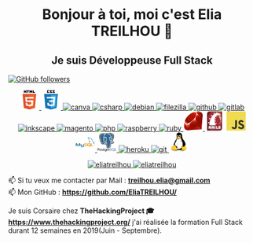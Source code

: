 <h1 align="center">Bonjour à toi, moi c'est Elia TREILHOU 👋 </h1>

<h2 align="center">Je suis Développeuse Full Stack</h2>

<a target="_blank" rel="noopener noreferrer" href="https://img.shields.io/github/followers/EliaTREILHOU.svg?style=social&label=Follow&maxAge=2592000"><img src="https://img.shields.io/github/followers/EliaTREILHOU.svg?style=social&label=Follow&maxAge=2592000" alt="GitHub followers" data-canonical-src="https://github.com/EliaTREILHOU?tab=followers" style="max-width:100%;"></a>

<p align="center">
<a href="https://www.w3.org/html/" target="_blank"> <img src="https://raw.githubusercontent.com/devicons/devicon/master/icons/html5/html5-original-wordmark.svg" alt="html5" width="40" height="40"/> 
<a href="https://www.w3schools.com/css/" target="_blank"> <img src="https://raw.githubusercontent.com/devicons/devicon/master/icons/css3/css3-original-wordmark.svg" alt="css3" width="40" height="40"/> </a>
<a href="https://www.w3schools.com/canva/" target="_blank"> <img src="https://cdn.jsdelivr.net/gh/devicons/devicon/icons/canva/canva-original.svg" alt="canva" width="40" height="40"/> </a>
<a href="https://www.w3schools.com/csharp/" target="_blank"> <img src="https://cdn.jsdelivr.net/gh/devicons/devicon/icons/csharp/csharp-plain.svg" alt="csharp" width="40" height="40"/> </a>
<a href="https://www.w3schools.com/debian/" target="_blank"> <img src="https://cdn.jsdelivr.net/gh/devicons/devicon/icons/debian/debian-original-wordmark.svg" alt="debian" width="40" height="40"/> </a>
<a href="https://www.w3schools.com/filezilla/" target="_blank"> <img src="https://cdn.jsdelivr.net/gh/devicons/devicon/icons/filezilla/filezilla-plain.svg" alt="filezilla" width="40" height="40"/> </a>
<a href="https://www.w3schools.com/github/" target="_blank"> <img src="https://cdn.jsdelivr.net/gh/devicons/devicon/icons/github/github-original-wordmark.svg" alt="github" width="40" height="40"/> </a>
<a href="https://www.w3schools.com/gitlab/" target="_blank"> <img src="https://cdn.jsdelivr.net/gh/devicons/devicon/icons/gitlab/gitlab-original-wordmark.svg" alt="gitlab" width="40" height="40"/> </a>
<a href="https://www.w3schools.com/inkscape/" target="_blank"> <img src="https://cdn.jsdelivr.net/gh/devicons/devicon/icons/inkscape/inkscape-original.svg" alt="inkscape" width="40" height="40"/> </a>
<a href="https://www.w3schools.com/magento/" target="_blank"> <img src="https://cdn.jsdelivr.net/gh/devicons/devicon/icons/magento/magento-original.svg" alt="magento" width="40" height="40"/> </a>
<a href="https://www.w3schools.com/php/" target="_blank"> <img src="https://cdn.jsdelivr.net/gh/devicons/devicon/icons/php/php-original.svg" alt="php" width="40" height="40"/> </a>
<a href="https://www.w3schools.com/raspberry/" target="_blank"> <img src="https://cdn.jsdelivr.net/gh/devicons/devicon/icons/raspberrypi/raspberrypi-original.svg" alt="raspberry" width="40" height="40"/> </a>
<a href="https://www.w3schools.com/ruby/" target="_blank"> <img src="https://cdn.jsdelivr.net/gh/devicons/devicon/icons/ruby/ruby-original-wordmark.svg" alt="ruby" width="40" height="40"/> </a>
<a href="https://www.ruby-lang.org/en/" target="_blank"> <img src="https://raw.githubusercontent.com/devicons/devicon/master/icons/ruby/ruby-original.svg" alt="ruby" width="40" height="40"/> </a> 
<a href="https://rubyonrails.org" target="_blank"> <img src="https://raw.githubusercontent.com/devicons/devicon/master/icons/rails/rails-original-wordmark.svg" alt="rails" width="40" height="40"/></a>
<a href="https://developer.mozilla.org/en-US/docs/Web/JavaScript" target="_blank"> <img src="https://raw.githubusercontent.com/devicons/devicon/master/icons/javascript/javascript-original.svg" alt="javascript" width="40" height="40"/> </a>
<a href="https://www.mysql.com/" target="_blank"> <img src="https://raw.githubusercontent.com/devicons/devicon/master/icons/mysql/mysql-original-wordmark.svg" alt="mysql" width="40" height="40"/> </a>
<a href="https://www.postgresql.org" target="_blank"> <img src="https://raw.githubusercontent.com/devicons/devicon/master/icons/postgresql/postgresql-original-wordmark.svg" alt="postgresql" width="40" height="40"/> </a>
<a href="https://heroku.com" target="_blank"> <img src="https://www.vectorlogo.zone/logos/heroku/heroku-icon.svg" alt="heroku" width="40" height="40"/> </a>
</a>
<a href="https://git-scm.com/" target="_blank"> <img src="https://www.vectorlogo.zone/logos/git-scm/git-scm-icon.svg" alt="git" width="40" height="40"/> </a> 
<a href="https://www.linux.org/" target="_blank"> <img src="https://raw.githubusercontent.com/devicons/devicon/master/icons/linux/linux-original.svg" alt="linux" width="40" height="40"/> </a>
</p>

<p align="center">
  <a href="https://github.com/EliaTreilhou">
    <img height="180em" src="https://github-readme-stats.vercel.app/api/top-langs/?username=EliaTreilhou&hide=html,CoffeeScript&title_color=61dafb&text_color=ffffff&icon_color=61dafb&bg_color=20232a&langs_count=8&layout=compact&border_color=61dafb&hide_border=true" alt="eliatreilhou" data-canonical-src="https://github-readme-stats-eight-theta.vercel.app/api?theme=react&amp;show_icons=true&amp;include_all_commits=true&amp;count_private=true" style="max-width:100%; ">
    <img height="180em" src="https://github-readme-stats.vercel.app/api?username=EliaTreilhou&show_icons=true&theme=react&hide_border=true" alt="eliatreilhou" data-canonical-src="https://github-readme-stats-eight-theta.vercel.app/api?theme=react&amp;show_icons=true&amp;include_all_commits=true&amp;count_private=true" style="max-width:100%; ">
  </a>
</p>
  
📫 Si tu veux me contacter par Mail : **treilhou.elia@gmail.com** </br>
📫 Mon GitHub : **https://github.com/EliaTREILHOU/**

Je suis Corsaire chez **TheHackingProject 🎓** **https://www.thehackingproject.org/** j'ai réalisée la formation Full Stack durant 12 semaines en 2019(Juin - Septembre).

<p align="center">
  <a href="https://github.com/EliaTREIILHOU"></a>
</p>
